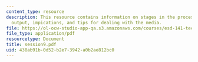 ```yaml
---
content_type: resource
description: This resource contains information on stages in the process, substantive
  output, impications, and tips for dealing with the media.
file: https://ol-ocw-studio-app-qa.s3.amazonaws.com/courses/esd-141-technology-policy-negotiations-spring-2006/438ab91b0d52b2e73942a0b2ae812bc0_session9.pdf
file_type: application/pdf
resourcetype: Document
title: session9.pdf
uid: 438ab91b-0d52-b2e7-3942-a0b2ae812bc0
---
```

